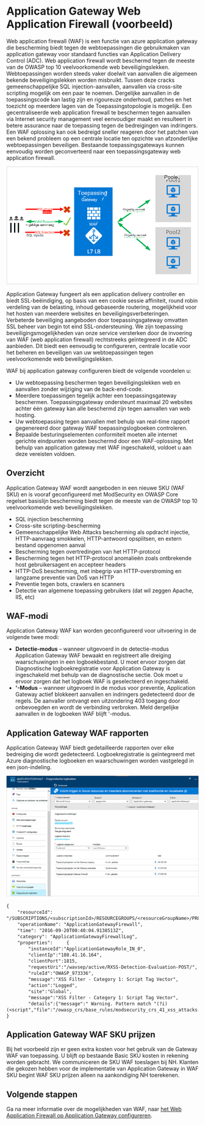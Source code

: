<properties
   pageTitle="Inleiding tot de Web Application Firewall (WAF) voor Application Gateway | Microsoft Azure"
   description="Deze pagina bevat een overzicht van de Web Application Firewall (WAF) voor Application Gateway "
   documentationCenter="na"
   services="application-gateway"
   authors="amsriva"
   manager="rossort"
   editor="amsriva"/>
<tags
   ms.service="application-gateway"
   ms.devlang="na"
   ms.topic="hero-article"
   ms.tgt_pltfrm="na"
   ms.workload="infrastructure-services"
   ms.date="10/25/2016"
   ms.author="amsriva"/>

# <a name="application-gateway-web-application-firewall-preview"></a>Application Gateway Web Application Firewall (voorbeeld)

Web application firewall (WAF) is een functie van azure application gateway die bescherming biedt tegen de webtoepassingen die gebruikmaken van application gateway voor standaard functies van Application Delivery Control (ADC). Web application firewall wordt beschermd tegen de meeste van de OWASP top 10 veelvoorkomende web beveiligingslekken. Webtoepassingen worden steeds vaker doelwit van aanvallen die algemeen bekende beveiligingslekken worden misbruikt. Tussen deze cracks gemeenschappelijke SQL injection-aanvallen, aanvallen via cross-site scripting mogelijk om een paar te noemen. Dergelijke aanvallen in de toepassingscode kan lastig zijn en rigoureuze onderhoud, patches en het toezicht op meerdere lagen van de Toepassingstopologie is mogelijk. Een gecentraliseerde web application firewall te beschermen tegen aanvallen via Internet security management veel eenvoudiger maakt en resulteert in betere assurance naar de toepassing tegen de bedreigingen van indringers. Een WAF oplossing kan ook bedreigd sneller reageren door het patchen van een bekend probleem op een centrale locatie ten opzichte van afzonderlijke webtoepassingen beveiligen. Bestaande toepassingsgateways kunnen eenvoudig worden geconverteerd naar een toepassingsgateway web application firewall.

![imageURLroute](./media/application-gateway-webapplicationfirewall-overview/WAF1.png)

Application Gateway fungeert als een application delivery controller en biedt SSL-beëindiging, op basis van een cookie sessie affiniteit, round robin verdeling van de belasting, inhoud gebaseerde routering, mogelijkheid voor het hosten van meerdere websites en beveiligingsverbeteringen. Verbeterde beveiliging aangeboden door toepassingsgateway omvatten SSL beheer van begin tot eind SSL-ondersteuning. We zijn toepassing beveiligingsmogelijkheden van onze service versterken door de invoering van WAF (web application firewall) rechtstreeks geïntegreerd in de ADC aanbieden. Dit biedt een eenvoudig te configureren, centrale locatie voor het beheren en beveiligen van uw webtoepassingen tegen veelvoorkomende web beveiligingslekken.

WAF bij application gateway configureren biedt de volgende voordelen u:

- Uw webtoepassing beschermen tegen beveiligingslekken web en aanvallen zonder wijziging van de back-end-code.
- Meerdere toepassingen tegelijk achter een toepassingsgateway beschermen. Toepassingsgateway ondersteunt maximaal 20 websites achter één gateway kan alle beschermd zijn tegen aanvallen van web hosting.
- Uw webtoepassing tegen aanvallen met behulp van real-time rapport gegenereerd door gateway WAF toepassingslogboeken controleren.
- Bepaalde besturingselementen conformiteit moeten alle internet gerichte eindpunten worden beschermd door een WAF-oplossing. Met behulp van application gateway met WAF ingeschakeld, voldoet u aan deze vereisten voldoen.

## <a name="overview"></a>Overzicht

Application Gateway WAF wordt aangeboden in een nieuwe SKU (WAF SKU) en is vooraf geconfigureerd met ModSecurity en OWASP Core regelset basislijn bescherming biedt tegen de meeste van de OWASP top 10 veelvoorkomende web beveiligingslekken.

- SQL injection bescherming
- Cross-site scripting-bescherming
- Gemeenschappelijke Web Attacks bescherming als opdracht injectie, HTTP-aanvraag smokkelen, HTTP-antwoord opsplitsen, en extern bestand opgenomen aanval
- Bescherming tegen overtredingen van het HTTP-protocol
- Bescherming tegen het HTTP-protocol anomalieën zoals ontbrekende host gebruikersagent en accepteer headers
- HTTP-DoS bescherming, met inbegrip van HTTP-overstroming en langzame preventie van DoS van HTTP
- Preventie tegen bots, crawlers en scanners
- Detectie van algemene toepassing gebruikers (dat wil zeggen Apache, IIS, etc)

## <a name="waf-modes"></a>WAF-modi

Application Gateway WAF kan worden geconfigureerd voor uitvoering in de volgende twee modi:

- **Detectie-modus** – wanneer uitgevoerd in de detectie-modus Application Gateway WAF bewaakt en registreert alle dreiging waarschuwingen in een logboekbestand. U moet ervoor zorgen dat Diagnostische logboekregistratie voor Application Gateway is ingeschakeld met behulp van de diagnostische sectie. Ook moet u ervoor zorgen dat het logboek WAF is geselecteerd en ingeschakeld.
- **'-Modus** – wanneer uitgevoerd in de modus voor preventie, Application Gateway actief blokkeert aanvallen en indringers gedetecteerd door de regels. De aanvaller ontvangt een uitzondering 403 toegang door onbevoegden en wordt de verbinding verbroken. Meld dergelijke aanvallen in de logboeken WAF blijft '-modus.

## <a name="application-gateway-waf-reports"></a>Application Gateway WAF rapporten

Application Gateway WAF biedt gedetailleerde rapporten over elke bedreiging die wordt gedetecteerd. Logboekregistratie is geïntegreerd met Azure diagnostische logboeken en waarschuwingen worden vastgelegd in een json-indeling.

![imageURLroute](./media/application-gateway-webapplicationfirewall-overview/waf2.png)

    {
        "resourceId": "/SUBSCRIPTIONS/<subscriptionId>/RESOURCEGROUPS/<resourceGroupName>/PROVIDERS/MICROSOFT.NETWORK/APPLICATIONGATEWAYS/<applicationGatewayName>",
        "operationName": "ApplicationGatewayFirewall",
        "time": "2016-09-20T00:40:04.9138513Z",
        "category": "ApplicationGatewayFirewallLog",
        "properties":     {
            "instanceId":"ApplicationGatewayRole_IN_0",
            "clientIp":"108.41.16.164",
            "clientPort":1815,
            "requestUri":"/wavsep/active/RXSS-Detection-Evaluation-POST/",
            "ruleId":"OWASP_973336",
            "message":"XSS Filter - Category 1: Script Tag Vector",
            "action":"Logged",
            "site":"Global",
            "message":"XSS Filter - Category 1: Script Tag Vector",
            "details":{"message":" Warning. Pattern match "(?i)(<script","file":"/owasp_crs/base_rules/modsecurity_crs_41_xss_attacks.conf","line":"14"}}
    }

## <a name="application-gateway-waf-sku-pricing"></a>Application Gateway WAF SKU prijzen

Bij het voorbeeld zijn er geen extra kosten voor het gebruik van de Gateway WAF van toepassing. U blijft op bestaande Basic SKU kosten in rekening worden gebracht. We communiceren de SKU WAF toeslagen bij NH. Klanten die gekozen hebben voor de implementatie van Application Gateway in WAF SKU begint WAF SKU prijzen alleen na aankondiging NH toerekenen.

## <a name="next-steps"></a>Volgende stappen

Ga na meer informatie over de mogelijkheden van WAF, naar [het Web Application Firewall op Application Gateway configureren](application-gateway-web-application-firewall-portal.md).
